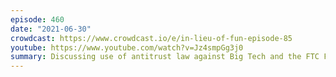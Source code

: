 ```yaml
---
episode: 460
date: "2021-06-30"
crowdcast: https://www.crowdcast.io/e/in-lieu-of-fun-episode-85
youtube: https://www.youtube.com/watch?v=Jz4smpGg3j0
summary: Discussing use of antitrust law against Big Tech and the FTC Facebook complaint
---
```

